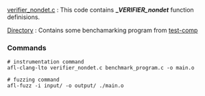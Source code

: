 [verifier_nondet.c](verifier_nondet.c) : This code contains **__VERIFIER_nondet_** function definisions.

[Directory](bench_mark_progms/) : Contains some benchamarking program from [test-comp](https://gitlab.com/sosy-lab/benchmarking/sv-benchmarks/-/tree/testcomp23?ref_type=tags)


### Commands
```
# instrumentation command
afl-clang-lto verifier_nondet.c benchmark_program.c -o main.o

# fuzzing command
afl-fuzz -i input/ -o output/ ./main.o
```
